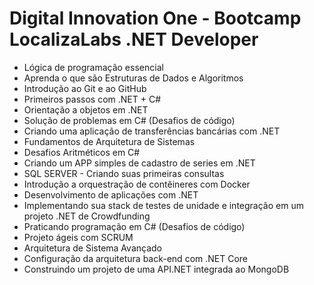 # Digital Innovation One - Bootcamp LocalizaLabs .NET Developer

- Lógica de programação essencial
- Aprenda o que são Estruturas de Dados e Algoritmos
- Introdução ao Git e ao GitHub
- Primeiros passos com .NET + C#
- Orientação a objetos em .NET
- Solução de problemas em C# (Desafios de código)
- Criando uma aplicação de transferências bancárias com .NET
- Fundamentos de Arquitetura de Sistemas
- Desafios Aritméticos em C#
- Criando um APP simples de cadastro de series em .NET
- SQL SERVER - Criando suas primeiras consultas
- Introdução a orquestração de contêineres com Docker
- Desenvolvimento de aplicações com .NET
- Implementando sua stack de testes de unidade e integração em um projeto .NET de Crowdfunding
- Praticando programação em C# (Desafios de código)
- Projeto ágeis com SCRUM
- Arquitetura de Sistema Avançado
- Configuração da arquitetura back-end com .NET Core
- Construindo um projeto de uma API.NET integrada ao MongoDB
